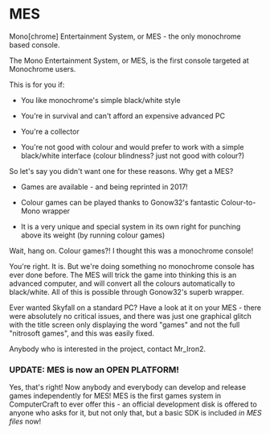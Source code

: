 # MES
Mono[chrome] Entertainment System, or MES - the only monochrome based console.

The Mono Entertainment System, or MES, is the first console targeted at Monochrome users.

This is for you if:

* You like monochrome's simple black/white style

* You're in survival and can't afford an expensive advanced PC

* You're a collector

* You're not good with colour and would prefer to work with a simple black/white interface (colour blindness? just not good with colour?)

So let's say you didn't want one for these reasons. Why get a MES?

* Games are available - and being reprinted in 2017!

* Colour games can be played thanks to Gonow32's fantastic Colour-to-Mono wrapper

* It is a very unique and special system in its own right for punching above its weight (by running colour games)

Wait, hang on. Colour games?! I thought this was a monochrome console!

You're right. It is. But we're doing something no monochrome console has ever done before. The MES will trick the game into thinking this is an advanced computer, and will convert all the colours automatically to black/white. All of this is possible through Gonow32's superb wrapper.

Ever wanted Skyfall on a standard PC? Have a look at it on your MES - there were absolutely no critical issues, and there was just one graphical glitch with the title screen only displaying the word "games" and not the full "nitrosoft games", and this was easily fixed.

Anybody who is interested in the project, contact Mr_Iron2.

### UPDATE: MES is now an OPEN PLATFORM!

Yes, that's right! Now anybody and everybody can develop and release games independently for MES! MES is the first games system in ComputerCraft to ever offer this - an official development disk is offered to anyone who asks for it, but not only that, but a basic SDK is included *in MES files* now! 
